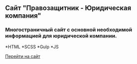 ## Сайт "Правозащитник - Юридическая компания"

### Многостраничный сайт с основной необходимой информацией для юридической компании.

*HTML
*SCSS
*Gulp
*JS

[Перейти на сайт](https://glekomtsev.github.io/legal-services-website/)
